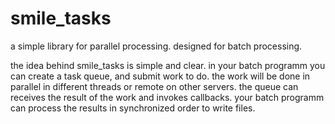 smile_tasks
===========

a simple library for parallel processing. designed for batch processing.

the idea behind smile_tasks is simple and clear.
in your batch programm you can create a task queue, and submit work to do.
the work will be done in parallel in different threads or remote on other servers.
the queue can receives the result of the work and invokes callbacks.
your batch programm can process the results in synchronized order to write files.
